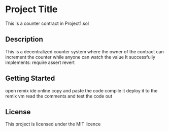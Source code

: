 # Project Title

This is a counter contract in Project1.sol

## Description

This is a decentralized counter system where the owner of the contract can increment the counter while anyone can watch the value
 It successfully implements:
 require
 assert
 revert

## Getting Started
open remix ide online
copy and paste the code
compile it
deploy it to the remix vm
read the comments
and test the code out



## License

This project is licensed under the MIT licence
